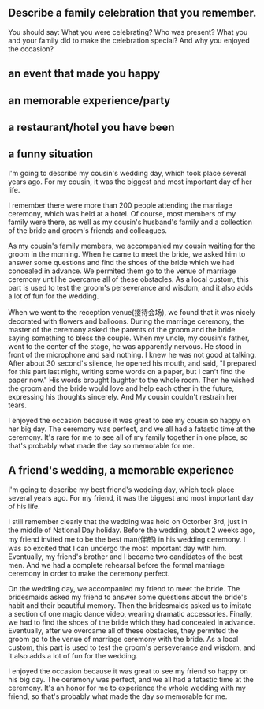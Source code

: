 ## Describe a family celebration that you remember.
You should say: 
What you were celebrating?
Who was present?
What you and your family did to make the celebration special?
And why you enjoyed the occasion?

## an event that made you happy
## an memorable experience/party
## a restaurant/hotel you have been
## a funny situation

I'm going to describe my cousin's wedding day, which took place several years ago. For my cousin, it was the biggest and most important day of her life.

I remember there were more than 200 people attending the marriage ceremony, which was held at a hotel. Of course, most members of my family were there, as well as my cousin's husband's family and a collection of the bride and groom's friends and colleagues.

As my cousin's family members, we accompanied my cousin waiting for the groom in the morning. When he came to meet the bride, we asked him to answer some questions and find the shoes of the bride which we had concealed in advance. We permited them go to the venue of marriage ceremony until he overcame all of these obstacles. As a local custom, this part is used to test the groom's perseverance and wisdom, and it also adds a lot of fun for the wedding.

When we went to the reception venue(接待会场), we found that it was nicely decorated with flowers and balloons. During the marriage ceremony, the master of the ceremony asked the parents of the groom and the bride saying something to bless the couple. When my uncle, my cousin's father, went to the center of the stage, he was apparently nervous.  He stood in front of the microphone and said nothing. I knew he was not good at talking. After about 30 second's silence, he opened his mouth, and said, "I prepared for this part last night, writing some words on a paper, but I can't find the paper now." His words brought laughter to the whole room. Then he wished the groom and the bride would love and help each other in the future, expressing his thoughts sincerely. And My cousin couldn't restrain her tears.

I enjoyed the occasion because it was great to see my cousin so happy on her big day. The ceremony was perfect, and we all had a fatastic time at the ceremony. It's rare for me to see all of my family together in one place, so that's probably what made the day so memorable for me.


## A friend's wedding, a memorable experience

I'm going to describe my best friend's wedding day, which took place several years ago. For my friend, it was the biggest and most important day of his life.

I still remember clearly that the wedding was hold on Octorber 3rd, just in the middle of National Day holiday. Before the wedding, about 2 weeks ago, my friend invited me to be the best man(伴郎) in his wedding ceremony. I was so excited that I can undergo the most important day with him. Eventually, my friend's brother and I became two candidates of the best men. And we had a complete rehearsal before the formal marriage ceremony in order to make the ceremony perfect.

On the wedding day, we accompanied my friend to meet the bride. The bridesmaids asked my friend to answer some questions about the bride's habit and their beautiful memory. Then the bridesmaids asked us to imitate a section of one magic dance video, wearing dramatic accessories. Finally, we had to find the shoes of the bride which they had concealed in advance. Eventually, after we overcame all of these obstacles, they permited the groom go to the venue of marriage ceremony with the bride. As a local custom, this part is used to test the groom's perseverance and wisdom, and it also adds a lot of fun for the wedding.

I enjoyed the occasion because it was great to see my friend so happy on his big day. The ceremony was perfect, and we all had a fatastic time at the ceremony. It's an honor for me to experience the whole wedding with my friend, so that's probably what made the day so memorable for me.